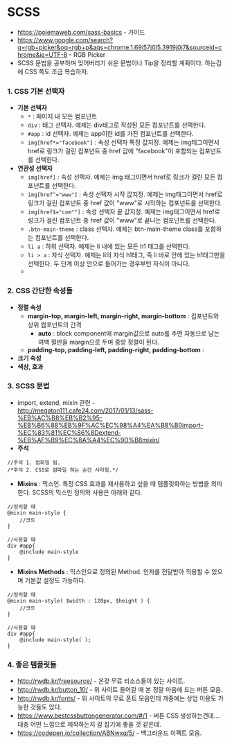 # SCSS
+ https://poiemaweb.com/sass-basics - 가이드
+ https://www.google.com/search?q=rgb+picker&oq=rgb+p&aqs=chrome.1.69i57j0l5.3919j0j7&sourceid=chrome&ie=UTF-8 - RGB Picker
+ SCSS 문법을 공부하며 잊어버리기 쉬운 문법이나 Tip을 정리할 계획이다. 하는김에 CSS 쪽도 조금 복습하자.

### 1. CSS 기본 선택자
+ **기본 선택자**
    * ```*``` : 페이지 내 모든 컴포넌트
    * ```div``` : 태그 선택자. 예제는 div태그로 작성된 모든 컴포넌트를 선택한다.
    * ```#app``` : id 선택자. 예제는 app이란 id를 가진 컴포넌트를 선택한다.
    * ```img[href*="facebook"]``` : 속성 선택자 특정 값지정. 예제는 img태그이면서 href로 링크가 걸린 컴포넌트 중 href 값에 "facebook"이 포함되는 컴포넌트를 선택한다.
+ **연관성 선택자**
    * ```img[href]``` : 속성 선택자. 예제는 img 태그이면서 href로 링크가 걸린 모든 컴포넌트를 선택한다.
    * ```img[href^="www"]``` : 속성 선택자 시작 값지정. 예제는 img태그이면서 href로 링크가 걸린 컴포넌트 중 href 값이 "www"로 시작하는 컴포넌트를 선택한다.
    * ```img[href$="com""]``` : 속성 선택자 끝 값지정. 예제는 img태그이면서 href로 링크가 걸린 컴포넌트 중 href 값이 "www"로 끝나는 컴포넌트를 선택한다.
    * ```.btn-main-theme``` : class 선택자. 예제는 btn-main-theme class를 포함하는 컴포넌트를 선택한다.
    * ```li a``` : 하위 선택자. 예제는 li 내에 있는 모든 h1 태그를 선택한다.
    * ```li > a``` : 자식 선택자. 예제는 li의 자식 h1태그, 즉 li 바로 안에 있는 h1태그만을 선택한다. 두 단계 이상 안으로 들어가는 경우부턴 자식이 아니다.
    * 

### 2. CSS 간단한 속성들
+ **정렬 속성**
    * **margin-top, margin-left, margin-right, margin-bottom** : 컴포넌트와 상위 컴포넌트의 간격
        + **auto** : block component에 margin값으로 auto를 주면 자동으로 남는 여백 절반을 margin으로 두며 중앙 정렬이 된다.
    * **padding-top, padding-left, padding-right, padding-bottom** : 
+ **크기 속성**
+ **색상, 효과**

### 3. SCSS 문법
+ import, extend, mixin 관련 - http://megaton111.cafe24.com/2017/01/13/sass-%EB%AC%B8%EB%B2%95-%EB%B6%88%EB%9F%AC%EC%98%A4%EA%B8%B0import-%EC%83%81%EC%86%8Dextend-%EB%AF%B9%EC%8A%A4%EC%9D%B8mixin/
+ **주석**
```
//주석 1. 컴파일 됨.
/*주석 2. CSS로 컴파일 하는 순간 사라짐.*/
```
+ **Mixins** : 믹스인. 특정 CSS 효과를 재사용하고 싶을 때 템플릿화하는 방법을 의미한다. SCSS의 믹스인 정의와 사용은 아래와 같다.
```
//정의할 때
@mixin main-style { 
    //코드
}

//사용할 때
div #app{
    @include main-style
}
```
+ **Mixins Methods** : 믹스인으로 정의된 Method. 인자를 전달받아 적용할 수 있으며 기본값 설정도 가능하다.
```
//정의할 때
@mixin main-style( $width : 120px, $height ) { 
    //코드
}

//사용할 때
div #app{
    @include main-style( );
}
```
### 4. 좋은 템플릿들
+ http://rwdb.kr/freesource/ - 온갖 무료 리소스들이 있는 사이트. 
+ http://rwdb.kr/button_10/ - 위 사이트 들어갈 때 본 정말 마음에 드는 버튼 모음.
+ http://rwdb.kr/fonts/ - 위 사이트의 무료 폰트 모음인데 개중에는 상업 이용도 가능한 것들도 있다.
+ https://www.bestcssbuttongenerator.com/#/1 - 버튼 CSS 생성하는건데.... 대충 어떤 느낌으로 제작하는지 감 잡기에 좋을 것 같은데.
+ https://codepen.io/collection/ABNwxq/5/ - 백그라운드 이펙트 모음.


